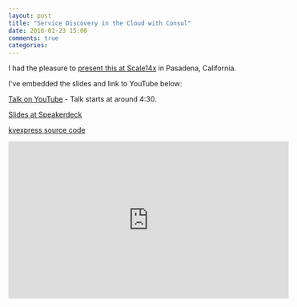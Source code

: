 ```yaml
---
layout: post
title: "Service Discovery in the Cloud with Consul"
date: 2016-01-23 15:00
comments: true
categories:
---
```


I had the pleasure to [present this at Scale14x](https://www.socallinuxexpo.org/scale/14x/presentations/service-discovery-cloud) in Pasadena, California.

I've embedded the slides and link to YouTube below:

[Talk on YouTube](https://youtu.be/j0H4S4DQfXc?t=4m34s) - Talk starts at around 4:30.

[Slides at Speakerdeck](https://speakerdeck.com/darron/service-discovery-in-the-cloud)

[kvexpress source code](https://github.com/DataDog/kvexpress)

<script async class="speakerdeck-embed" data-id="e8254be883324ee68cf83afc7c46ea47" data-ratio="1.33333333333333" src="//speakerdeck.com/assets/embed.js"></script>

<iframe width="560" height="315" src="https://www.youtube.com/embed/j0H4S4DQfXc" frameborder="0" allowfullscreen></iframe>
